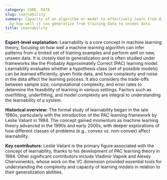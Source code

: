 ```yaml
---
category: CORE, DATA
slug: learnability
summary: Capacity of an algorithm or model to effectively learn from data, often measured
  by how well it can generalize from training data to unseen data.
title: Learnability
---
```


**Expert-level explanation:** Learnability is a core concept in machine learning theory, focusing on how well a machine learning algorithm can infer patterns from a limited set of training examples and perform well on new, unseen data. It is closely tied to generalization and is often studied under frameworks like the Probably Approximately Correct (PAC) learning model. Learnability evaluates whether a hypothesis class (set of possible models) can be learned efficiently, given finite data, and how complexity and noise in the data affect the learning process. It also considers the trade-offs between sample size, computational complexity, and error rates to determine the feasibility of learning in various settings. Factors such as overfitting, underfitting, and model complexity are integral to understanding the learnability of a system.

**Historical overview:** The formal study of learnability began in the late 1980s, particularly with the introduction of the PAC learning framework by Leslie Valiant in 1984. The concept gained momentum as machine learning theory advanced in the 1990s and early 2000s, with deeper explorations of how different classes of problems (e.g., convex vs. non-convex) affect learnability.

**Key contributors:** Leslie Valiant is the primary figure associated with the concept of learnability, thanks to his development of PAC learning theory in 1984. Other significant contributors include Vladimir Vapnik and Alexey Chervonenkis, whose work on the VC dimension provided essential tools for understanding the complexity and capacity of learning models in relation to their generalization abilities.